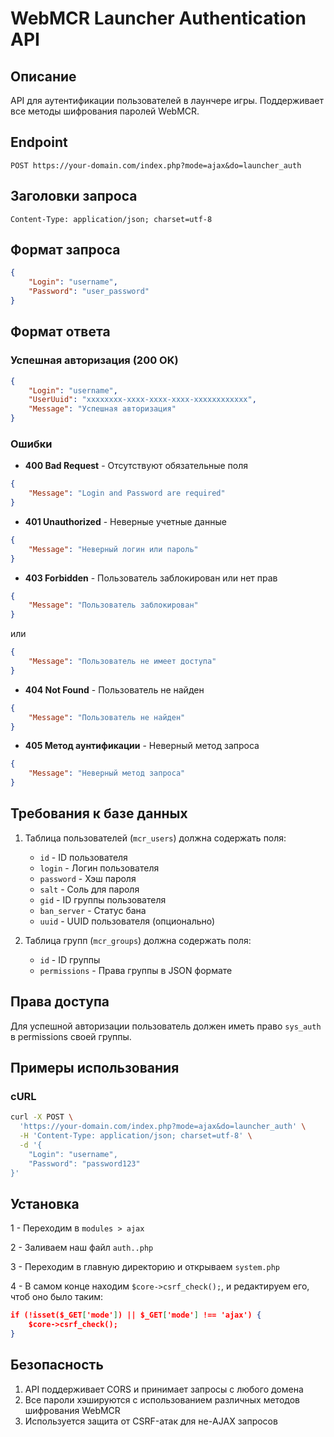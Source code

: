 # WebMCR Launcher Authentication API

## Описание
API для аутентификации пользователей в лаунчере игры. Поддерживает все методы шифрования паролей WebMCR.

## Endpoint
```
POST https://your-domain.com/index.php?mode=ajax&do=launcher_auth
```

## Заголовки запроса
```
Content-Type: application/json; charset=utf-8
```

## Формат запроса
```json
{
    "Login": "username",
    "Password": "user_password"
}
```

## Формат ответа

### Успешная авторизация (200 OK)
```json
{
    "Login": "username",
    "UserUuid": "xxxxxxxx-xxxx-xxxx-xxxx-xxxxxxxxxxxx",
    "Message": "Успешная авторизация"
}
```

### Ошибки
- **400 Bad Request** - Отсутствуют обязательные поля
```json
{
    "Message": "Login and Password are required"
}
```

- **401 Unauthorized** - Неверные учетные данные
```json
{
    "Message": "Неверный логин или пароль"
}
```

- **403 Forbidden** - Пользователь заблокирован или нет прав
```json
{
    "Message": "Пользователь заблокирован"
}
```
или
```json
{
    "Message": "Пользователь не имеет доступа"
}
```

- **404 Not Found** - Пользователь не найден
```json
{
    "Message": "Пользователь не найден"
}
```

- **405 Метод аунтификации** - Неверный метод запроса
```json
{
    "Message": "Неверный метод запроса"
}
```

## Требования к базе данных
1. Таблица пользователей (`mcr_users`) должна содержать поля:
   - `id` - ID пользователя
   - `login` - Логин пользователя
   - `password` - Хэш пароля
   - `salt` - Соль для пароля
   - `gid` - ID группы пользователя
   - `ban_server` - Статус бана
   - `uuid` - UUID пользователя (опционально)

2. Таблица групп (`mcr_groups`) должна содержать поля:
   - `id` - ID группы
   - `permissions` - Права группы в JSON формате

## Права доступа
Для успешной авторизации пользователь должен иметь право `sys_auth` в permissions своей группы.

## Примеры использования

### cURL
```bash
curl -X POST \
  'https://your-domain.com/index.php?mode=ajax&do=launcher_auth' \
  -H 'Content-Type: application/json; charset=utf-8' \
  -d '{
    "Login": "username",
    "Password": "password123"
}'
```

## Установка
1 - Переходим в `modules > ajax`

2 - Заливаем наш файл `auth..php`

3 - Переходим в главную директорию и открываем `system.php`

4 - В самом конце находим `$core->csrf_check();`, и редактируем его, чтоб оно было таким:


```json
if (!isset($_GET['mode']) || $_GET['mode'] !== 'ajax') {
    $core->csrf_check();
}
```

## Безопасность
1. API поддерживает CORS и принимает запросы с любого домена
2. Все пароли хэшируются с использованием различных методов шифрования WebMCR
3. Используется защита от CSRF-атак для не-AJAX запросов 

